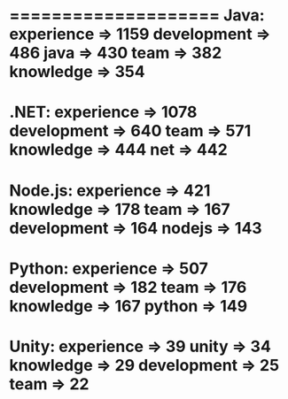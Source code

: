 ====================
Java:
experience => 1159
development => 486
java => 430
team => 382
knowledge => 354
====================
.NET:
experience => 1078
development => 640
team => 571
knowledge => 444
net => 442
====================
Node.js:
experience => 421
knowledge => 178
team => 167
development => 164
nodejs => 143
====================
Python: 
experience => 507
development => 182
team => 176
knowledge => 167
python => 149
====================
Unity:
experience => 39
unity => 34
knowledge => 29
development => 25
team => 22
====================
